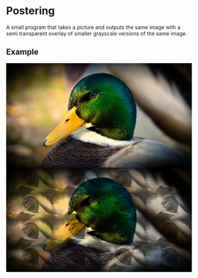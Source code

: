 # Postering

A small program that takes a picture and outputs the same image with a semi transparent overlay of smaller grayscale versions of the same image.

## Example

<div style="text-align:center">
  <img align="middle" src="https://raw.githubusercontent.com/Jerry-G/Postering/master/images/mallard.jpg" width="512">

  </br>


  <img align="middle" src="https://raw.githubusercontent.com/Jerry-G/Postering/master/images/out.jpg" width="512">
  </div>
